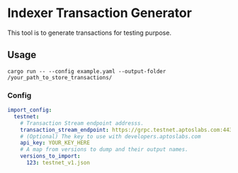 # Indexer Transaction Generator

This tool is to generate transactions for testing purpose.

## Usage

`cargo run -- --config example.yaml --output-folder /your_path_to_store_transactions/`

### Config

```YAML
import_config:
  testnet:
    # Transaction Stream endpoint addresss.
    transaction_stream_endpoint: https://grpc.testnet.aptoslabs.com:443
    # (Optional) The key to use with developers.aptoslabs.com
    api_key: YOUR_KEY_HERE
    # A map from versions to dump and their output names.
    versions_to_import:
      123: testnet_v1.json
```
